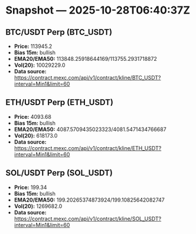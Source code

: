 # Snapshot — 2025-10-28T06:40:37Z

## BTC/USDT Perp (BTC_USDT)
- **Price:** 113945.2
- **Bias 15m:** bullish
- **EMA20/EMA50:** 113848.25918644169/113755.2931718872
- **Vol(20):** 10029229.0
- **Data source:** https://contract.mexc.com/api/v1/contract/kline/BTC_USDT?interval=Min1&limit=60

## ETH/USDT Perp (ETH_USDT)
- **Price:** 4093.68
- **Bias 15m:** bullish
- **EMA20/EMA50:** 4087.5709435023323/4081.5471434766687
- **Vol(20):** 618173.0
- **Data source:** https://contract.mexc.com/api/v1/contract/kline/ETH_USDT?interval=Min1&limit=60

## SOL/USDT Perp (SOL_USDT)
- **Price:** 199.34
- **Bias 15m:** bullish
- **EMA20/EMA50:** 199.20265374873924/199.10825642082747
- **Vol(20):** 1269682.0
- **Data source:** https://contract.mexc.com/api/v1/contract/kline/SOL_USDT?interval=Min1&limit=60
